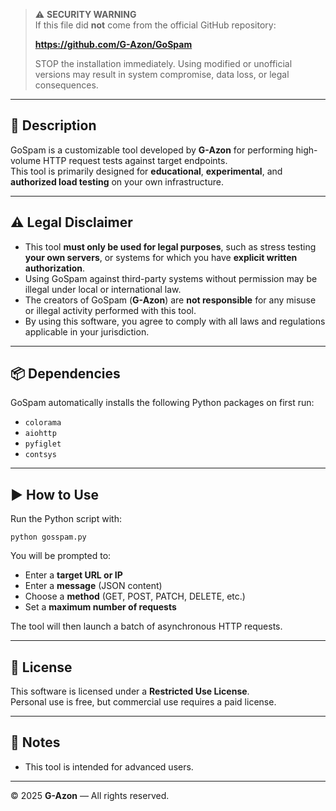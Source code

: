 > ⚠️ **SECURITY WARNING**  
> If this file did **not** come from the official GitHub repository:  
>  
> **https://github.com/G-Azon/GoSpam**  
>  
> STOP the installation immediately. Using modified or unofficial versions may result in system compromise, data loss, or legal consequences.

---

## 🔧 Description

GoSpam is a customizable tool developed by **G-Azon** for performing high-volume HTTP request tests against target endpoints.  
This tool is primarily designed for **educational**, **experimental**, and **authorized load testing** on your own infrastructure.

---

## ⚠️ Legal Disclaimer

- This tool **must only be used for legal purposes**, such as stress testing **your own servers**, or systems for which you have **explicit written authorization**.  
- Using GoSpam against third-party systems without permission may be illegal under local or international law.  
- The creators of GoSpam (**G-Azon**) are **not responsible** for any misuse or illegal activity performed with this tool.  
- By using this software, you agree to comply with all laws and regulations applicable in your jurisdiction.

---

## 📦 Dependencies

GoSpam automatically installs the following Python packages on first run:

- `colorama`  
- `aiohttp`  
- `pyfiglet`  
- `contsys`  

---

## ▶️ How to Use

Run the Python script with:

```
python gosspam.py
```

You will be prompted to:

- Enter a **target URL or IP**  
- Enter a **message** (JSON content)  
- Choose a **method** (GET, POST, PATCH, DELETE, etc.)  
- Set a **maximum number of requests**

The tool will then launch a batch of asynchronous HTTP requests.

---

## 📁 License

This software is licensed under a **Restricted Use License**.  
Personal use is free, but commercial use requires a paid license.

---

## 📌 Notes

- This tool is intended for advanced users.

---

© 2025 **G-Azon** — All rights reserved.
